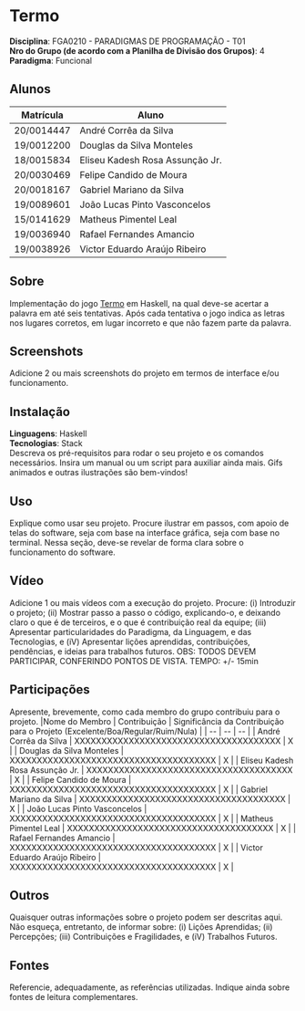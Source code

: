 # Termo

**Disciplina**: FGA0210 - PARADIGMAS DE PROGRAMAÇÃO - T01 <br>
**Nro do Grupo (de acordo com a Planilha de Divisão dos Grupos)**: 4<br>
**Paradigma**: Funcional<br>

## Alunos
|Matrícula | Aluno |
| -- | -- |
| 20/0014447  |  André Corrêa da Silva |
| 19/0012200  |  Douglas da Silva Monteles |
| 18/0015834  |  Eliseu Kadesh Rosa Assunção Jr. |
| 20/0030469  |  Felipe Candido de Moura |
| 20/0018167  |  Gabriel Mariano da Silva |
| 19/0089601  |  João Lucas Pinto Vasconcelos |
| 15/0141629  |  Matheus Pimentel Leal |
| 19/0036940  |  Rafael Fernandes Amancio |
| 19/0038926  |  Victor Eduardo Araújo Ribeiro |

## Sobre 
Implementação do jogo [Termo](https://term.ooo) em Haskell, na qual deve-se acertar a palavra em até seis tentativas. Após cada tentativa o jogo indica as letras nos lugares corretos, em lugar incorreto e que não fazem parte da palavra.

## Screenshots
Adicione 2 ou mais screenshots do projeto em termos de interface e/ou funcionamento.

## Instalação 
**Linguagens**: Haskell<br>
**Tecnologias**: Stack<br>
Descreva os pré-requisitos para rodar o seu projeto e os comandos necessários.
Insira um manual ou um script para auxiliar ainda mais.
Gifs animados e outras ilustrações são bem-vindos!


## Uso 
Explique como usar seu projeto.
Procure ilustrar em passos, com apoio de telas do software, seja com base na interface gráfica, seja com base no terminal.
Nessa seção, deve-se revelar de forma clara sobre o funcionamento do software.

## Vídeo
Adicione 1 ou mais vídeos com a execução do projeto.
Procure: 
(i) Introduzir o projeto;
(ii) Mostrar passo a passo o código, explicando-o, e deixando claro o que é de terceiros, e o que é contribuição real da equipe;
(iii) Apresentar particularidades do Paradigma, da Linguagem, e das Tecnologias, e
(iV) Apresentar lições aprendidas, contribuições, pendências, e ideias para trabalhos futuros.
OBS: TODOS DEVEM PARTICIPAR, CONFERINDO PONTOS DE VISTA.
TEMPO: +/- 15min

## Participações
Apresente, brevemente, como cada membro do grupo contribuiu para o projeto.
|Nome do Membro | Contribuição | Significância da Contribuição para o Projeto (Excelente/Boa/Regular/Ruim/Nula) |
| -- | -- | -- |
| André Corrêa da Silva | XXXXXXXXXXXXXXXXXXXXXXXXXXXXXXXXXXXXXX |  X  |
| Douglas da Silva Monteles | XXXXXXXXXXXXXXXXXXXXXXXXXXXXXXXXXXXXXX |  X  |
| Eliseu Kadesh Rosa Assunção Jr. | XXXXXXXXXXXXXXXXXXXXXXXXXXXXXXXXXXXXXX |  X  |
| Felipe Candido de Moura | XXXXXXXXXXXXXXXXXXXXXXXXXXXXXXXXXXXXXX |  X  |
| Gabriel Mariano da Silva | XXXXXXXXXXXXXXXXXXXXXXXXXXXXXXXXXXXXXX |  X  |
| João Lucas Pinto Vasconcelos | XXXXXXXXXXXXXXXXXXXXXXXXXXXXXXXXXXXXXX |  X  |
| Matheus Pimentel Leal | XXXXXXXXXXXXXXXXXXXXXXXXXXXXXXXXXXXXXX |  X  |
| Rafael Fernandes Amancio | XXXXXXXXXXXXXXXXXXXXXXXXXXXXXXXXXXXXXX |  X  |
| Victor Eduardo Araújo Ribeiro | XXXXXXXXXXXXXXXXXXXXXXXXXXXXXXXXXXXXXX |  X  |

## Outros 
Quaisquer outras informações sobre o projeto podem ser descritas aqui. Não esqueça, entretanto, de informar sobre:
(i) Lições Aprendidas;
(ii) Percepções;
(iii) Contribuições e Fragilidades, e
(iV) Trabalhos Futuros.

## Fontes
Referencie, adequadamente, as referências utilizadas.
Indique ainda sobre fontes de leitura complementares.
